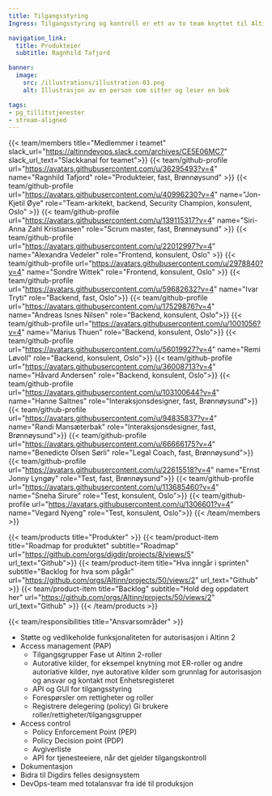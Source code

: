 ```yaml
---
title: Tilgangsstyring
Ingress: Tilgangsstyring og kontroll er ett av to team knyttet til Altinn autorisasjon, som har hovedansvar for alt rundt tilgangsstyring i Altinn 2 og Altinn 3.

navigation_link:
  title: Produkteier
  subtitle: Ragnhild Tafjord

banner:
  image:
    src: /illustrations/illustration-03.png
    alt: Illustrasjon av en person som sitter og leser en bok

tags:
- pg_tillitstjenester
- stream-aligned
---
```


{{< team/members title="Medlemmer i teamet" slack_url="https://altinndevops.slack.com/archives/CE5E06MC7" slack_url_text="Slackkanal for teamet">}}
{{< team/github-profile url="https://avatars.githubusercontent.com/u/36295493?v=4" name="Ragnhild Tafjord" role="Produkteier, fast, Brønnøysund" >}}
{{< team/github-profile url="https://avatars.githubusercontent.com/u/40996230?v=4" name="Jon-Kjetil Øye" role="Team-arkitekt, backend, Security Champion, konsulent, Oslo" >}}
{{< team/github-profile url="https://avatars.githubusercontent.com/u/139115317?v=4" name="Siri-Anna Zahl Kristiansen" role="Scrum master, fast, Brønnøysund" >}}
{{< team/github-profile url="https://avatars.githubusercontent.com/u/22012997?v=4" name="Alexandra Vedeler" role="Frontend, konsulent, Oslo" >}}
{{< team/github-profile url="https://avatars.githubusercontent.com/u/2978840?v=4" name="Sondre Wittek" role="Frontend, konsulent, Oslo" >}}
{{< team/github-profile url="https://avatars.githubusercontent.com/u/59682632?v=4" name="Ivar Tryti" role="Backend, fast, Oslo">}}
{{< team/github-profile url="https://avatars.githubusercontent.com/u/17529876?v=4" name="Andreas Isnes Nilsen" role="Backend, konsulent, Oslo">}}
{{< team/github-profile url="https://avatars.githubusercontent.com/u/1001056?v=4" name="Marius Thuen" role="Backend, konsulent, Oslo">}}
{{< team/github-profile url="https://avatars.githubusercontent.com/u/56019927?v=4" name="Remi Løvoll" role="Backend, konsulent, Oslo">}}
{{< team/github-profile url="https://avatars.githubusercontent.com/u/36008713?v=4" name="Håvard Andersen" role="Backend, konsulent, Oslo">}}
{{< team/github-profile url="https://avatars.githubusercontent.com/u/103100644?v=4" name="Hanne Saltnes" role="Interaksjonsdesigner, fast, Brønnøysund">}}
{{< team/github-profile url="https://avatars.githubusercontent.com/u/94835837?v=4" name="Randi Mansæterbak" role="Interaksjonsdesigner, fast, Brønnøysund">}}
{{< team/github-profile url="https://avatars.githubusercontent.com/u/66666175?v=4" name="Benedicte Olsen Sørli" role="Legal Coach, fast, Brønnøysund">}}
{{< team/github-profile url="https://avatars.githubusercontent.com/u/22615518?v=4" name="Ernst Jonny Lyngøy" role="Test, fast, Brønnøysund">}}
{{< team/github-profile url="https://avatars.githubusercontent.com/u/113685460?v=4" name="Sneha Sirure" role="Test, konsulent, Oslo">}}
{{< team/github-profile url="https://avatars.githubusercontent.com/u/1306601?v=4" name="Vegard Nyeng" role="Test, konsulent, Oslo">}}
{{< /team/members >}}

{{< team/products title="Produkter" >}}
{{< team/product-item title="Roadmap for produktet" subtitle="Roadmap" url="https://github.com/orgs/digdir/projects/8/views/5" url_text="Github">}}
{{< team/product-item title="Hva inngår i sprinten" subtitle="Backlog for hva som pågår" url="https://github.com/orgs/Altinn/projects/50/views/2" url_text="Github" >}}
{{< team/product-item title="Backlog" subtitle="Hold deg oppdatert her" url="https://github.com/orgs/Altinn/projects/50/views/2" url_text="Github" >}}
{{< /team/products >}}

{{< team/responsibilities title="Ansvarsområder" >}}

- Støtte og vedlikeholde funksjonaliteten for autorisasjon i Altinn 2
- Access management (PAP)
    - Tilgangsgrupper
        Fase ut Altinn 2-roller
    - Autorative kilder, for eksempel knytning mot ER-roller og andre autoriative kilder, nye autorative kilder som grunnlag for autorisasjon og ansvar og kontakt mot Enhetsregisteret
   -  API og GUI for tilgangsstyring
   -  Forespørsler om rettigheter og roller
   -  Registrere delegering (policy)
        Gi brukere roller/rettigheter/tilgangsgrupper
- Access control
   - Policy Enforcement Point (PEP)
   - Policy Decision point (PDP)
   - Avgiverliste
   - API for tjenesteeiere, når det gjelder tilgangskontroll
- Dokumentasjon
- Bidra til Digdirs felles designsystem
- DevOps-team med totalansvar fra idé til produksjon
